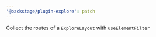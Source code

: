 ```yaml
---
'@backstage/plugin-explore': patch
---
```


Collect the routes of a `ExploreLayout` with `useElementFilter`
